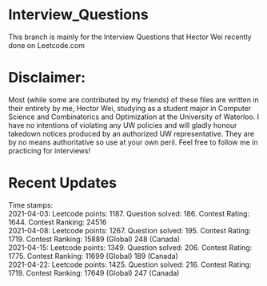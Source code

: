 # Interview_Questions
This branch is mainly for the Interview Questions that Hector Wei recently done on Leetcode.com

# Disclaimer: 
Most (while some are contributed by my friends) of these files are written in their entirety by me, Hector Wei, studying as a student major in Computer Science and Combinatorics and Optimization at the University of Waterloo. I have no intentions of violating any UW policies and will gladly honour takedown notices produced by an authorized UW representative. They are by no means authoritative so use at your own peril. Feel free to follow me in practicing for interviews!

# Recent Updates
Time stamps:  
2021-04-03: Leetcode points: 1187. Question solved: 186. Contest Rating: 1644. Contest Ranking: 24516  
2021-04-08: Leetcode points: 1267. Question solved: 195. Contest Rating: 1719. Contest Ranking: 15889 (Global) 248 (Canada)  
2021-04-15: Leetcode points: 1349. Question solved: 206. Contest Rating: 1775. Contest Ranking: 11699 (Global) 189 (Canada)  
2021-04-22: Leetcode points: 1425. Question solved: 216. Contest Rating: 1719. Contest Ranking: 17649 (Global) 247 (Canada)  

